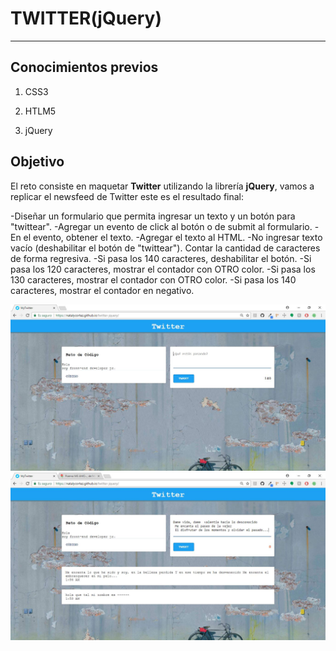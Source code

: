 # TWITTER(jQuery)

***

## Conocimientos previos

1. CSS3

2. HTLM5

3. jQuery

## Objetivo

El reto consiste en maquetar **Twitter** utilizando la librería **jQuery**, vamos a replicar el newsfeed de Twitter este es el resultado final:

-Diseñar un formulario que permita ingresar un texto y un botón para "twittear".
-Agregar un evento de click al botón o de submit al formulario.
-En el evento, obtener el texto.
-Agregar el texto al HTML.
-No ingresar texto vacío (deshabilitar el botón de "twittear").
Contar la cantidad de caracteres de forma regresiva.
-Si pasa los 140 caracteres, deshabilitar el botón.
-Si pasa los 120 caracteres, mostrar el contador con OTRO color.
-Si pasa los 130 caracteres, mostrar el contador con OTRO color.
-Si pasa los 140 caracteres, mostrar el contador en negativo.

![twitter](https://raw.githubusercontent.com/NatalyCortez/twitter-jquery/master/assets/images/twitterjpg.JPG)
![twitter2](https://raw.githubusercontent.com/NatalyCortez/twitter-jquery/master/assets/images/twitter2.JPG)

